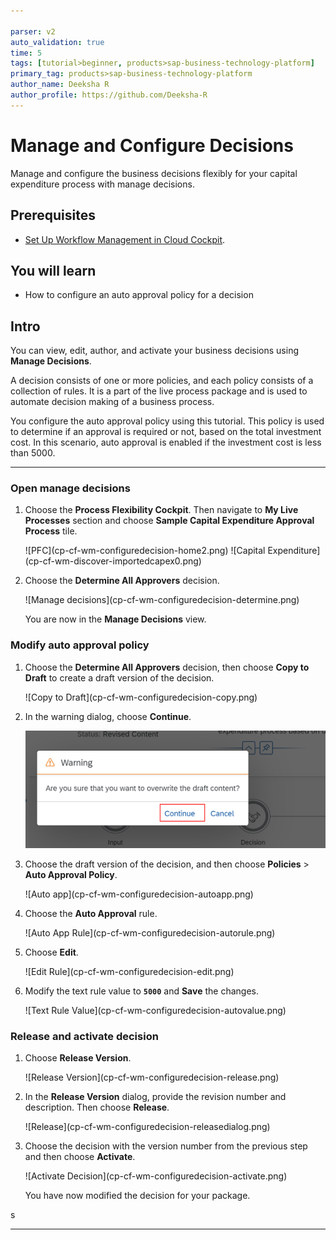 ```yaml
---

parser: v2
auto_validation: true
time: 5
tags: [tutorial>beginner, products>sap-business-technology-platform]
primary_tag: products>sap-business-technology-platform
author_name: Deeksha R
author_profile: https://github.com/Deeksha-R
---
```


# Manage and Configure Decisions
<!-- description --> Manage and configure the business decisions flexibly for your capital expenditure process with manage decisions.

## Prerequisites
- [Set Up Workflow Management in Cloud Cockpit](cp-starter-ibpm-employeeonboarding-1-setup).

## You will learn
  - How to configure an auto approval policy for a decision


## Intro
You can view, edit, author, and activate your business decisions using **Manage Decisions**.

A decision consists of one or more policies, and each policy consists of a collection of rules. It is a part of the live process package and is used to automate decision making of a business process.

You configure the auto approval policy using this tutorial. This policy is used to determine if an approval is required or not, based on the total investment cost. In this scenario, auto approval is enabled if the investment cost is less than 5000.


---

### Open manage decisions

1. Choose the **Process Flexibility Cockpit**. Then navigate to **My Live Processes** section and choose **Sample Capital Expenditure Approval Process** tile.

    <!-- border -->![PFC](cp-cf-wm-configuredecision-home2.png)

    <!-- border -->![Capital Expenditure](cp-cf-wm-discover-importedcapex0.png)

2. Choose the **Determine All Approvers** decision.

    <!-- border -->![Manage decisions](cp-cf-wm-configuredecision-determine.png)

    You are now in the **Manage Decisions** view.



### Modify auto approval policy

1. Choose the **Determine All Approvers** decision, then choose **Copy to Draft** to create a draft version of the decision.

    <!-- border -->![Copy to Draft](cp-cf-wm-configuredecision-copy.png)

2. In the warning dialog, choose **Continue**.

    ![Copy Confirm](cp-cf-wm-configuredecision-warning.png)

3.  Choose the draft version of the decision, and then choose **Policies** > **Auto Approval Policy**.

    <!-- border -->![Auto app](cp-cf-wm-configuredecision-autoapp.png)

4. Choose the **Auto Approval** rule.

    <!-- border -->![Auto App Rule](cp-cf-wm-configuredecision-autorule.png)

5. Choose **Edit**.

    <!-- border -->![Edit Rule](cp-cf-wm-configuredecision-edit.png)

6. Modify the text rule value to **`5000`** and **Save** the changes.

    <!-- border -->![Text Rule Value](cp-cf-wm-configuredecision-autovalue.png)


### Release and activate decision

1. Choose **Release Version**.

    <!-- border -->![Release Version](cp-cf-wm-configuredecision-release.png)

2. In the **Release Version** dialog, provide the revision number and description. Then choose **Release**.

    <!-- border -->![Release](cp-cf-wm-configuredecision-releasedialog.png)

3. Choose the decision with the version number from the previous step and then choose **Activate**.

    <!-- border -->![Activate Decision](cp-cf-wm-configuredecision-activate.png)

    You have now modified the decision for your package.

s


---
